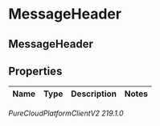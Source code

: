 # MessageHeader

## MessageHeader

## Properties

|Name | Type | Description | Notes|
|------------ | ------------- | ------------- | -------------|



_PureCloudPlatformClientV2 219.1.0_
